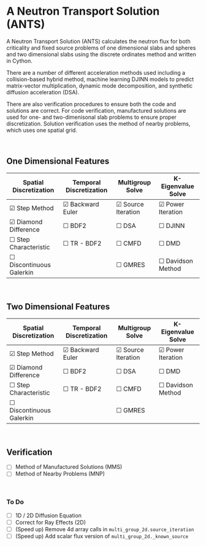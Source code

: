 
# A Neutron Transport Solution (ANTS)

A Neutron Transport Solution (ANTS) calculates the neutron flux for both criticality and fixed source problems of one dimensional slabs and spheres and two dimensional slabs using the discrete ordinates method and written in Cython. 

There are a number of different acceleration methods used including a collision-based hybrid method, machine learning DJINN models to predict matrix-vector multiplication, dynamic mode decomposition, and synthetic diffusion acceleration (DSA).

There are also verification procedures to ensure both the code and solutions are correct. For code verification, manufactured solutions are used for one- and two-dimenisonal slab problems to ensure proper discretization. Solution verification uses the method of nearby problems, which uses one spatial grid. 

&nbsp;

## One Dimensional Features
| Spatial Discretization    | Temporal Discretization   | Multigroup Solve          | K-Eigenvalue Solve      |
|---------------------------|---------------------------|---------------------------|-------------------------|
| &#9745; Step Method       | &#9745; Backward Euler    | &#9745; Source Iteration  | &#9745; Power Iteration |
| &#9745; Diamond Difference    | &#9744; BDF2          | &#9744; DSA               | &#9744; DJINN           |
| &#9744; Step Characteristic   | &#9744; TR - BDF2     | &#9744; CMFD              | &#9744; DMD             |
| &#9744; Discontinuous Galerkin|                       | &#9744; GMRES             | &#9744; Davidson Method |

&nbsp;

## Two Dimensional Features
| Spatial Discretization    | Temporal Discretization   | Multigroup Solve          | K-Eigenvalue Solve      |
|---------------------------|---------------------------|---------------------------|-------------------------|
| &#9745; Step Method       | &#9745; Backward Euler    | &#9745; Source Iteration  | &#9745; Power Iteration |
| &#9745; Diamond Difference    | &#9744; BDF2          | &#9744; DSA               | &#9744; DMD             |
| &#9744; Step Characteristic   | &#9744; TR - BDF2     | &#9744; CMFD              | &#9744; Davidson Method |
| &#9744; Discontinuous Galerkin|                       | &#9744; GMRES             |                         |

&nbsp;

## Verification
- [ ] Method of Manufactured Solutions (MMS)
- [ ] Method of Nearby Problems (MNP)

&nbsp;

### To Do 
- [ ] 1D / 2D Diffusion Equation
- [ ] Correct for Ray Effects (2D)
- [ ] (Speed up) Remove 4d array calls in `multi_group_2d.source_iteration`
- [ ] (Speed up) Add scalar flux version of  `multi_group_2d._known_source` 
